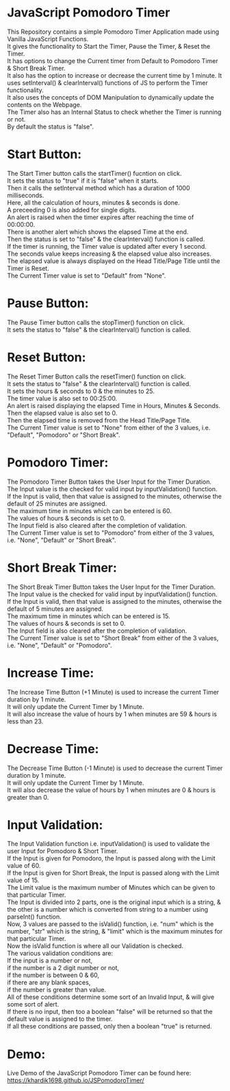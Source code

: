 # JavaScript Pomodoro Timer

This Repository contains a simple Pomodoro Timer Application made using Vanilla JavaScript Functions.\
It gives the functionality to Start the Timer, Pause the Timer, & Reset the Timer.\
It has options to change the Current timer from Default to Pomodoro Timer & Short Break Timer.\
It also has the option to increase or decrease the current time by 1 minute.
It uses setInterval() & clearInterval() functions of JS to perform the Timer functionality.\
It also uses the concepts of DOM Manipulation to dynamically update the contents on the Webpage.\
The Timer also has an Internal Status to check whether the Timer is running or not.\
By default the status is "false".

# Start Button:

The Start Timer button calls the startTimer() fucntion on click.\
It sets the status to "true" if it is "false" when it starts.\
Then it calls the setInterval method which has a duration of 1000 milliseconds.\
Here, all the calculation of hours, minutes & seconds is done.\
A preceeding 0 is also added for single digits.\
An alert is raised when the timer expires after reaching the time of 00:00:00.\
There is another alert which shows the elapsed Time at the end.\
Then the status is set to "false" & the clearInterval() function is called.\
If the timer is running, the Timer value is updated after every 1 second.\
The seconds value keeps increasing & the elapsed value also increases.\
The elapsed value is always displayed on the Head Title/Page Title until the Timer is Reset.\
The Current Timer value is set to "Default" from "None".

# Pause Button:

The Pause Timer button calls the stopTimer() function on click.\
It sets the status to "false" & the clearInterval() function is called.

# Reset Button:

The Reset Timer Button calls the resetTimer() function on click.\
It sets the status to "false" & the clearInterval() function is called.\
It sets the hours & seconds to 0 & the minutes to 25.\
The timer value is also set to 00:25:00.\
An alert is raised displaying the elapsed Time in Hours, Minutes & Seconds.\
Then the elapsed value is also set to 0.\
Then the elapsed time is removed from the Head Title/Page Title.\
The Current Timer value is set to "None" from either of the 3 values, i.e. "Default", "Pomodoro" or "Short Break".

# Pomodoro Timer:

The Pomodoro Timer Button takes the User Input for the Timer Duration.\
The Input value is the checked for valid input by inputValidation() function.\
If the Input is valid, then that value is assigned to the minutes, otherwise the default of 25 minutes are assigned.\
The maximum time in minutes which can be entered is 60.\
The values of hours & seconds is set to 0.\
The Input field is also cleared after the completion of validation.\
The Current Timer value is set to "Pomodoro" from either of the 3 values, i.e. "None", "Default" or "Short Break".

# Short Break Timer:

The Short Break Timer Button takes the User Input for the Timer Duration.\
The Input value is the checked for valid input by inputValidation() function.\
If the Input is valid, then that value is assigned to the minutes, otherwise the default of 5 minutes are assigned.\
The maximum time in minutes which can be entered is 15.\
The values of hours & seconds is set to 0.\
The Input field is also cleared after the completion of validation.\
The Current Timer value is set to "Short Break" from either of the 3 values, i.e. "None", "Default" or "Pomodoro".

# Increase Time:

The Increase Time Button (+1 Minute) is used to increase the current Timer duration by 1 minute.\
It will only update the Current Timer by 1 Minute.\
It will also increase the value of hours by 1 when minutes are 59 & hours is less than 23.

# Decrease Time:

The Decrease Time Button (-1 Minute) is used to decrease the current Timer duration by 1 minute.\
It will only update the Current Timer by 1 Minute.\
It will also decrease the value of hours by 1 when minutes are 0 & hours is greater than 0.

# Input Validation:

The Input Validation function i.e. inputValidation() is used to validate the user Input for Pomodoro & Short Timer.\
If the Input is given for Pomodoro, the Input is passed along with the Limit value of 60.\
If the Input is given for Short Break, the Input is passed along with the Limit value of 15.\
The Limit value is the maximum number of Minutes which can be given to that particular Timer.\
The Input is divided into 2 parts, one is the original input which is a string, & the other is a number which is converted from string to a number using parseInt() function.\
Now, 3 values are passed to the isValid() function, i.e. "num" which is the number, "str" which is the string, & "limit" which is the maximum minutes for that particular Timer.\
Now the isValid function is where all our Validation is checked.\
The various validation conditions are:\
If the input is a number or not,\
if the number is a 2 digit number or not,\
if the number is between 0 & 60,\
if there are any blank spaces,\
if the number is greater than value.\
All of these conditions determine some sort of an Invalid Input, & will give some sort of alert.\
If there is no input, then too a boolean "false" will be returned so that the default value is assigned to the timer.\
If all these conditions are passed, only then a boolean "true" is returned.

# Demo:

Live Demo of the JavaScript Pomodoro Timer can be found here:\
https://khardik1698.github.io/JSPomodoroTimer/

